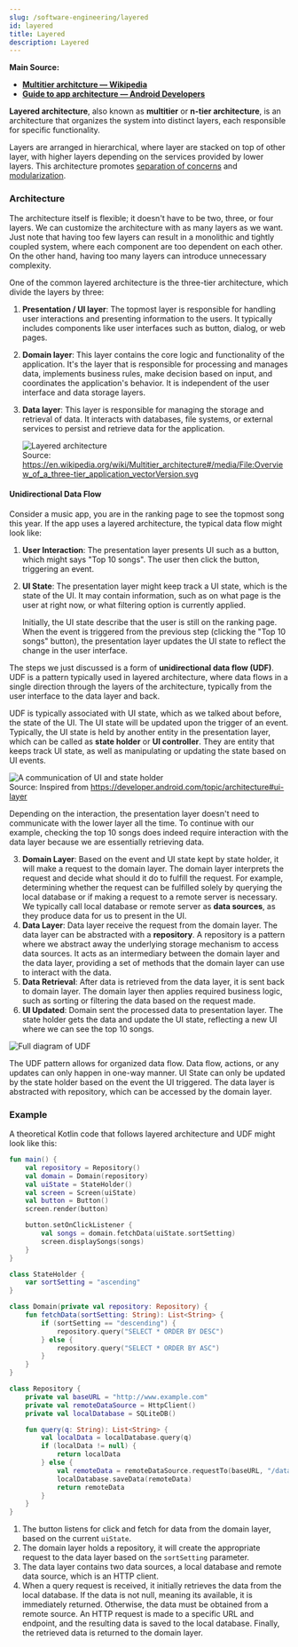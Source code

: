 ```yaml
---
slug: /software-engineering/layered
id: layered
title: Layered
description: Layered
---
```


**Main Source:**

- **[Multitier architcture — Wikipedia](https://en.wikipedia.org/wiki/Multitier_architecture)**
- **[Guide to app architecture — Android Developers](https://developer.android.com/topic/architecture)**

**Layered architecture**, also known as **multitier** or **n-tier architecture**, is an architecture that organizes the system into distinct layers, each responsible for specific functionality.

Layers are arranged in hierarchical, where layer are stacked on top of other layer, with higher layers depending on the services provided by lower layers. This architecture promotes [separation of concerns](/software-engineering/software-principles#separation-of-concerns-soc) and [modularization](/software-engineering/modularization).

### Architecture

The architecture itself is flexible; it doesn't have to be two, three, or four layers. We can customize the architecture with as many layers as we want. Just note that having too few layers can result in a monolithic and tightly coupled system, where each component are too dependent on each other. On the other hand, having too many layers can introduce unnecessary complexity.

One of the common layered architecture is the three-tier architecture, which divide the layers by three:

1. **Presentation / UI layer**: The topmost layer is responsible for handling user interactions and presenting information to the users. It typically includes components like user interfaces such as button, dialog, or web pages.
2. **Domain layer**: This layer contains the core logic and functionality of the application. It's the layer that is responsible for processing and manages data, implements business rules, make decision based on input, and coordinates the application's behavior. It is independent of the user interface and data storage layers.
3. **Data layer**: This layer is responsible for managing the storage and retrieval of data. It interacts with databases, file systems, or external services to persist and retrieve data for the application.

   ![Layered architecture](./layered-architecture.png)  
   Source: https://en.wikipedia.org/wiki/Multitier_architecture#/media/File:Overview_of_a_three-tier_application_vectorVersion.svg

#### Unidirectional Data Flow

Consider a music app, you are in the ranking page to see the topmost song this year. If the app uses a layered architecture, the typical data flow might look like:

1. **User Interaction**: The presentation layer presents UI such as a button, which might says "Top 10 songs". The user then click the button, triggering an event.
2. **UI State**: The presentation layer might keep track a UI state, which is the state of the UI. It may contain information, such as on what page is the user at right now, or what filtering option is currently applied.

   Initially, the UI state describe that the user is still on the ranking page. When the event is triggered from the previous step (clicking the "Top 10 songs" button), the presentation layer updates the UI state to reflect the change in the user interface.

The steps we just discussed is a form of **unidirectional data flow (UDF)**. UDF is a pattern typically used in layered architecture, where data flows in a single direction through the layers of the architecture, typically from the user interface to the data layer and back.

UDF is typically associated with UI state, which as we talked about before, the state of the UI. The UI state will be updated upon the trigger of an event. Typically, the UI state is held by another entity in the presentation layer, which can be called as **state holder** or **UI controller**. They are entity that keeps track UI state, as well as manipulating or updating the state based on UI events.

![A communication of UI and state holder](./udf.png)  
Source: Inspired from https://developer.android.com/topic/architecture#ui-layer

Depending on the interaction, the presentation layer doesn't need to communicate with the lower layer all the time. To continue with our example, checking the top 10 songs does indeed require interaction with the data layer because we are essentially retrieving data.

3. **Domain Layer**: Based on the event and UI state kept by state holder, it will make a request to the domain layer. The domain layer interprets the request and decide what should it do to fulfill the request. For example, determining whether the request can be fulfilled solely by querying the local database or if making a request to a remote server is necessary. We typically call local database or remote server as **data sources**, as they produce data for us to present in the UI.
4. **Data Layer**: Data layer receive the request from the domain layer. The data layer can be abstracted with a **repository**. A repository is a pattern where we abstract away the underlying storage mechanism to access data sources. It acts as an intermediary between the domain layer and the data layer, providing a set of methods that the domain layer can use to interact with the data.
5. **Data Retrieval**: After data is retrieved from the data layer, it is sent back to domain layer. The domain layer then applies required business logic, such as sorting or filtering the data based on the request made.
6. **UI Updated**: Domain sent the processed data to presentation layer. The state holder gets the data and update the UI state, reflecting a new UI where we can see the top 10 songs.

![Full diagram of UDF](./full-udf.png)

The UDF pattern allows for organized data flow. Data flow, actions, or any updates can only happen in one-way manner. UI State can only be updated by the state holder based on the event the UI triggered. The data layer is abstracted with repository, which can be accessed by the domain layer.

### Example

A theoretical Kotlin code that follows layered architecture and UDF might look like this:

```kotlin
fun main() {
    val repository = Repository()
    val domain = Domain(repository)
    val uiState = StateHolder()
    val screen = Screen(uiState)
    val button = Button()
    screen.render(button)

    button.setOnClickListener {
        val songs = domain.fetchData(uiState.sortSetting)
        screen.displaySongs(songs)
    }
}

class StateHolder {
    var sortSetting = "ascending"
}

class Domain(private val repository: Repository) {
    fun fetchData(sortSetting: String): List<String> {
        if (sortSetting == "descending") {
            repository.query("SELECT * ORDER BY DESC")
        } else {
            repository.query("SELECT * ORDER BY ASC")
        }
    }
}

class Repository {
    private val baseURL = "http://www.example.com"
    private val remoteDataSource = HttpClient()
    private val localDatabase = SQLiteDB()

    fun query(q: String): List<String> {
        val localData = localDatabase.query(q)
        if (localData != null) {
            return localData
        } else {
            val remoteData = remoteDataSource.requestTo(baseURL, "/data")
            localDatabase.saveData(remoteData)
            return remoteData
        }
    }
}
```

1. The button listens for click and fetch for data from the domain layer, based on the current `uiState`.
2. The domain layer holds a repository, it will create the appropriate request to the data layer based on the `sortSetting` parameter.
3. The data layer contains two data sources, a local database and remote data source, which is an HTTP client.
4. When a query request is received, it initially retrieves the data from the local database. If the data is not null, meaning its available, it is immediately returned. Otherwise, the data must be obtained from a remote source. An HTTP request is made to a specific URL and endpoint, and the resulting data is saved to the local database. Finally, the retrieved data is returned to the domain layer.

